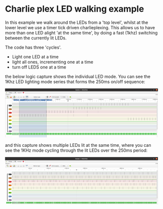 # Charlie plex LED walking example

In this example we walk around the LEDs from a 'top level', whilst at the lower level we use a timer
tick driven charlieplexing. This allows us to have more than one LED alight 'at the same time', by
doing a fast (1khz) switching between the currently lit LEDs.

The code has three 'cycles'.

 - Light one LED at a time
 - light all ones, incrementing one at a time
 - turn off LEDS one at a time

the below logic capture shows the individual LED mode. You can see the 1Khz LED lighting mode series
that forms the 250ms on/off sequence:

![Single LEDs](./charlie_logic_view.png)

and this capture shows multiple LEDs lit at the same time, where you can see the 1KHz mode cycling
through the lit LEDs over the 250ms period:

![Multiple LEDs](./full_charlieplexing.png)
